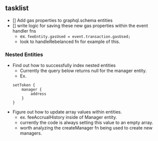 ## tasklist
* [] Add gas properties to graphql.schema entities
* [] write logic for saving these new gas properties within the event handler fns
    * ex. `feeEntity.gasUsed = event.transaction.gasUsed;`
    * look to handleRebelanced fn for example of this.

### Nested Entities
* Find out how to successfully index nested entities
    * Currently the query below returns null for the manager entity.
    * Ex.
    ```
    setToken {
        manager {
            address
        }
    }
    ```
* Figure out how to update array values within entities.
    * ex. feeAccrualHistory inside of Manager entity.
    * currently the code is always setting this value to an empty array.
    * worth analyzing the createManager fn being used to create new managers.


